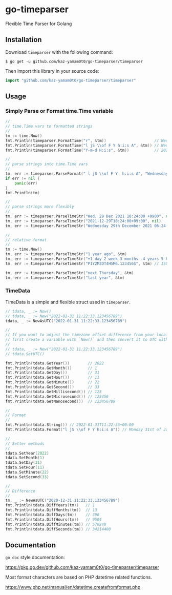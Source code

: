 # go-timeparser
Flexible Time Parser for Golang

## Installation

Download `timeparser` with the following command:

```shell
$ go get -u github.com/kaz-yamam0t0/go-timeparser/timeparser
```

Then import this library in your source code:

```go
import "github.com/kaz-yamam0t0/go-timeparser/timeparser"
```

## Usage

### Simply Parse or Format time.Time variable

```go
// 
// time.Time vars to formatted strings
// 
tm := time.Now()
fmt.Println(timeparser.FormatTime("r", &tm))                     // Wed, 29 Dec 2021 18:24:00 +0900
fmt.Println(timeparser.FormatTime("l jS \\of F Y h:i:s A", &tm)) // Wednesday 29th of December 2021 06:24:00 PM
fmt.Println(timeparser.FormatTime("Y-m-d H:i:s", &tm))           // 2021-12-29 18:24:00

// 
// parse strings into time.Time vars
// 
tm, err := timeparser.ParseFormat(" l jS \\of F Y  h:i:s A", "Wednesday 29th of December  2021 06:24:12 PM ")
if err != nil {
	panic(err)
}
fmt.Println(tm)

// 
// parse strings more flexibly
// 
tm, err := timeparser.ParseTimeStr("Wed, 29 Dec 2021 18:24:00 +0900", nil)
tm, err := timeparser.ParseTimeStr("2021-12-29T18:24:00+09:00", nil)
tm, err := timeparser.ParseTimeStr("Wednesday 29th December 2021 06:24:00 PM", nil)

// 
// relative format
// 
tm := time.Now()
tm, err := timeparser.ParseTimeStr("1 year ago", &tm)
tm, err := timeparser.ParseTimeStr("+1 day 2 week 3 months -4 years 5 hours -6 minutes 7 seconds", &tm)
tm, err := timeparser.ParseTimeStr("P1Y2M3DT4H5M6.123456S", &tm) // ISO 8601 Interval Format

tm, err := timeparser.ParseTimeStr("next Thursday", &tm)
tm, err := timeparser.ParseTimeStr("last year", &tm)

```

### TimeData

TimeData is a simple and flexible struct used in `timeparser`.

```go
// tdata, _ := Now()
// tdata, _ := New("2022-01-31 11:22:33.123456789")
tdata, _ := NewAsUTC("2022-01-31 11:22:33.123456789")

// 
// If you want to adjust the timezone offset difference from your local env, 
// first create a variable with `New()` and then convert it to UTC with `SetUTC()`
// 
// tdata, _ := New("2022-01-31 11:22:33.123456789")
// tdata.SetUTC()

fmt.Println(tdata.GetYear())        // 2022
fmt.Println(tdata.GetMonth())       // 1
fmt.Println(tdata.GetDay())         // 31
fmt.Println(tdata.GetHour())        // 11
fmt.Println(tdata.GetMinute())      // 22
fmt.Println(tdata.GetSecond())      // 33
fmt.Println(tdata.GetMillisecond()) // 123
fmt.Println(tdata.GetMicrosecond()) // 123456
fmt.Println(tdata.GetNanosecond())  // 123456789

// 
// Format
// 
fmt.Println(tdata.String()) // 2022-01-31T11:22:33+00:00
fmt.Println(tdata.Format("l jS \\of F Y h:i:s A")) // Monday 31st of January 2022 06:22:33 PM

// 
// Setter methods
// 
tdata.SetYear(2022)
tdata.SetMonth(1)
tdata.SetDay(31)
tdata.SetHour(11)
tdata.SetMinute(22)
tdata.SetSecond(33)

// 
// Difference 
// 
tm, _ := NewAsUTC("2020-12-31 11:22:33.123456789")
fmt.Println(tdata.DiffYears(tm))   // 1
fmt.Println(tdata.DiffMonths(tm))  // 13
fmt.Println(tdata.DiffDays(tm))    // 396
fmt.Println(tdata.DiffHours(tm))   // 9504
fmt.Println(tdata.DiffMinutes(tm)) // 570240
fmt.Println(tdata.DiffSeconds(tm)) // 34214400

```


## Documentation

`go doc` style documentation:

https://pkg.go.dev/github.com/kaz-yamam0t0/go-timeparser/timeparser

Most format characters are based on PHP datetime related functions.

https://www.php.net/manual/en/datetime.createfromformat.php
